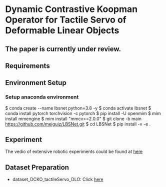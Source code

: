 # Dynamic Contrastive Koopman Operator for Tactile Servo of Deformable Linear Objects

## The paper is currently under review.

## Requirements

## Environment Setup
### Setup anaconda environment
$ conda create --name lbsnet python=3.8 -y
$ conda activate lbsnet
$ conda install pytorch torchvision -c pytorch
$ pip install -U openmim
$ mim install mmengine
$ mim install "mmcv>=2.0.0"
$ git clone -b main https://github.com/meiguiz/LBSNet.git
$ cd LBSNet
$ pip install -v -e .

## Experiment
The vedio of extensive robotic experiments could be found at [here](https://youtu.be/pHUMUcxe_zc)

## Dataset Preparation

* dataset_DCKO_tactileServo_DLO: Click [here](https://drive.google.com/file/d/18ZH7K1uB_Ob6gg9SgTeLdVKl9XT1iL7-/view?usp=sharing)
